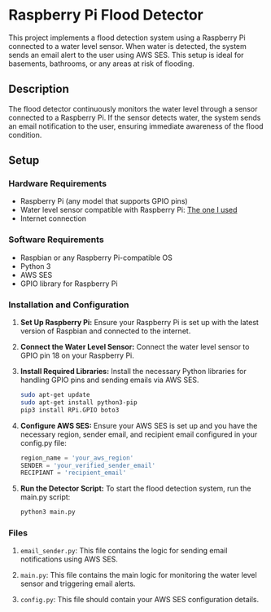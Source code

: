# Raspberry Pi Flood Detector

This project implements a flood detection system using a Raspberry Pi connected to a water level sensor. When water is detected, the system sends an email alert to the user using AWS SES. This setup is ideal for basements, bathrooms, or any areas at risk of flooding.

## Description

The flood detector continuously monitors the water level through a sensor connected to a Raspberry Pi. If the sensor detects water, the system sends an email notification to the user, ensuring immediate awareness of the flood condition.

## Setup

### Hardware Requirements

- Raspberry Pi (any model that supports GPIO pins)
- Water level sensor compatible with Raspberry Pi: [The one I used](https://www.amazon.com/CQRobot-Consumption-Resistance-Temperature-Properties/dp/B07ZMGW3QJ/ref=sr_1_4?crid=18SF5O5IFZQP4&dib=eyJ2IjoiMSJ9.yIT416c4kLXdQLTHp03Eu1svIEX4cEnA_v11ELozZPsXKbVxdMZMH2G_C8pdT8ndZd0pdPQBbeCVQ9r4M_KVnFZwg_kCM1-q5t4VxzG5bz8MB1WOgd_aatoU9iNT_euXc_lznAhbYb7laI8QH1fqAmK7ZlYRqGWSibg5xGaJALvX5J9qOL1cVoTKR-7JRRfnMiMuyunQFWgTFYo3I0PzeXiItiel6X07E050fBt2yqk.Cl8-H2Pf9xlEBAHeHTiU_J4ZUmI5_rEESKh14xCQR_s&dib_tag=se&keywords=raspberry+pi+water+sensor&qid=1713562844&sprefix=raspberry+pi+water+sensor%2Caps%2C107&sr=8-4)
- Internet connection

### Software Requirements

- Raspbian or any Raspberry Pi-compatible OS
- Python 3
- AWS SES
- GPIO library for Raspberry Pi

### Installation and Configuration

1. **Set Up Raspberry Pi:**
   Ensure your Raspberry Pi is set up with the latest version of Raspbian and connected to the internet.

2. **Connect the Water Level Sensor:**
   Connect the water level sensor to GPIO pin 18 on your Raspberry Pi.

3. **Install Required Libraries:**
   Install the necessary Python libraries for handling GPIO pins and sending emails via AWS SES.

   ```bash
   sudo apt-get update
   sudo apt-get install python3-pip
   pip3 install RPi.GPIO boto3
   ```

4. **Configure AWS SES:**
   Ensure your AWS SES is set up and you have the necessary region, sender email, and recipient email configured in your config.py file:

   ```python
   region_name = 'your_aws_region'
   SENDER = 'your_verified_sender_email'
   RECIPIANT = 'recipient_email'
   ```

5. **Run the Detector Script:**
   To start the flood detection system, run the main.py script:

   ```bash
   python3 main.py
   ```

### Files

1. `email_sender.py`: This file contains the logic for sending email notifications using AWS SES.

2. `main.py`: This file contains the main logic for monitoring the water level sensor and triggering email alerts.

3. `config.py`: This file should contain your AWS SES configuration details.
